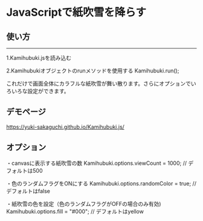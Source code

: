 # JavaScriptで紙吹雪を降らす

## 使い方
---
1.Kamihubuki.jsを読み込む
    <script src="./js/Kamihubuki.js"></script>


2.Kamihubukiオブジェクトのrunメソッドを使用する
    Kamihubuki.run();

これだけで画面全体にカラフルな紙吹雪が舞い散ります。さらにオプションでいろいろな設定ができます。


## デモページ
https://yuki-sakaguchi.github.io/Kamihubuki.js/


## オプション
・canvasに表示する紙吹雪の数
    Kamihubuki.options.viewCount = 1000; // デフォルトは500

・色のランダムフラグをONにする
    Kamihubuki.options.randomColor = true; // デフォルトはfalse


・紙吹雪の色を設定（色のランダムフラグがOFFの場合のみ有効)
    Kamihubuki.options.fill = "#000"; // デフォルトはyellow
